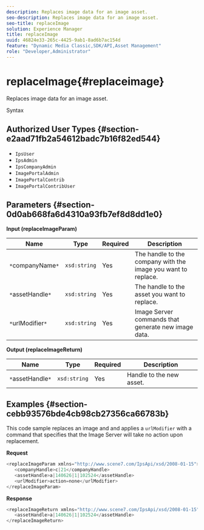 ```yaml
---
description: Replaces image data for an image asset.
seo-description: Replaces image data for an image asset.
seo-title: replaceImage
solution: Experience Manager
title: replaceImage
uuid: 46824e33-265c-4425-9ab1-8ad6b7ac154d
feature: "Dynamic Media Classic,SDK/API,Asset Management"
role: "Developer,Administrator"
---
```


# replaceImage{#replaceimage}

Replaces image data for an image asset.

 Syntax 

## Authorized User Types {#section-e2aad71fb2a54612badc7b16f82ed544}

* `IpsUser` 
* `IpsAdmin` 
* `IpsCompanyAdmin` 
* `ImagePortalAdmin` 
* `ImagePortalContrib` 
* `ImagePortalContribUser`

## Parameters {#section-0d0ab668fa6d4310a93fb7ef8d8dd1e0}

**Input (replaceImageParam)** 

|  Name  | Type  | Required  | Description  |
|---|---|---|---|
|  `*`companyName`*`  | `xsd:string`  | Yes  | The handle to the company with the image you want to replace.  |
|  `*`assetHandle`*`  | `xsd:string`  | Yes  | The handle to the asset you want to replace.  |
|  `*`urlModifier`*`  | `xsd:string`  | Yes  | Image Server commands that generate new image data.  |

**Output (replaceImageReturn)** 

|  Name  | Type  | Required  | Description  |
|---|---|---|---|
|  `*`assetHandle`*`  | `xsd:string`  | Yes  | Handle to the new asset.  |

## Examples {#section-cebb93576bde4cb98cb27356ca66783b}

This code sample replaces an image and and applies a `urlModifier` with a command that specifies that the Image Server will take no action upon replacement.

**Request** 

```java
<replaceImageParam xmlns="http://www.scene7.com/IpsApi/xsd/2008-01-15">
   <companyHandle>c|21</companyHandle>
   <assetHandle>a|140626|1|102524</assetHandle>
   <urlModifier>action=none</urlModifier>
</replaceImageParam>
```

**Response** 

```java
<replaceImageReturn xmlns="http://www.scene7.com/IpsApi/xsd/2008-01-15">
   <assetHandle>a|140626|1|102524</assetHandle>
</replaceImageReturn>
```

